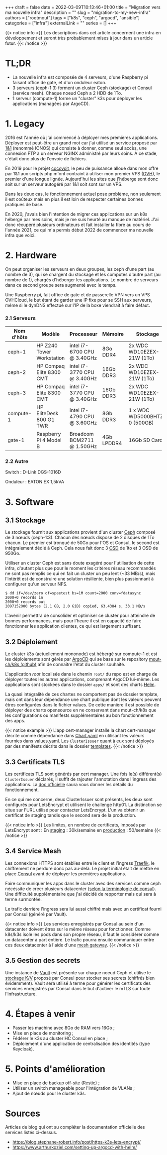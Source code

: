 +++
draft = false
date = 2022-03-09T10:13:46+01:00
title = "Migration vers ma nouvelle infra"
description = ""
slug = "migration-to-my-new-infra"
authors = ["rootmout"]
tags = ["k8s", "ceph", "argocd", "ansible"]
categories = ["infra"]
externalLink = ""
series = []
+++

{{< notice info >}} Les descriptions dans cet article concernent une infra en développement et seront très probablement mises à jour dans un article futur. {{< /notice >}}

# TL;DR

- La nouvelle infra est composée de 4 serveurs, d'une Raspberry pi faisant office de gate, et d'un onduleur eaton.
- 3 serveurs (ceph-1:3) forment un cluster Ceph (stockage) et Consul (service mesh). Chaque noeud Ceph a 2 HDD de 1To.
- 1 serveur (compute-1) forme un "cluster" k3s pour déployer les applications (managées par ArgoCD).

# 1. Legacy

2016 est l'année où j'ai commencé à déployer mes premières applications. Déployer est peut-être un grand mot car j'ai utilisé un service proposé par [1&1](https://www.ionos.fr/) (renommé IONOS) qui consiste à donner, comme seul accès, une connexion FTP à un serveur NGINX administré par leurs soins. À ce stade, c'était donc plus de l'envoie de fichiers.

En 2019 pour le projet [cocovoit](/fr/projects/#avril-2019--cocovoit), le peu de puissance alloué dans mon offre par 1&1 aux scripts php m'ont contraint à utiliser mon premier VPS ([OVH](https://www.ovhcloud.com/fr/)), le premier d'une longue lignée. Aujourd'hui les sites que j'héberge sont donc soit sur un serveur autogéré par 1&1 soit sont sur un VPS.

Dans les deux cas, le fonctionnement actuel pose problème, non seulement il est coûteux mais en plus il est loin de respecter certaines bonnes pratiques de base.

En 2020, j'avais bien l'intention de migrer ces applications sur un k8s hébergé par mes soins, mais je me suis heurté au manque de matériel. J'ai donc récupéré plusieurs ordinateurs et fait installer la fibre au cours de l'année 2021, ce qui m'a permis début 2022 de commencer ma nouvelle infra que voici.

# 2. Hardware

On peut organiser les serveurs en deux groupes, les ceph d'une part (au nombre de 3), qui se chargent du stockage et les computes d'autre part (au nombre de 1), chargés d'héberger les applications. Le nombre de serveurs dans ce second groupe sera augmenté avec le temps.

Une Raspberry pi, fait office de gate et de passerelle VPN vers un VPS OVHCloud, le but étant de garder une IP fixe pour se SSH aux serveurs, même si le dynDNS effectué sur l'IP de la boxe viendrait à faire défaut.

### 2.1 Serveurs

| Nom d'hôte  | Modèle                    | Processeur                  | Mémoire     | Stockage                     |
|-------------|---------------------------|-----------------------------|-------------|------------------------------|
| ceph-1      | HP Z240 Tower Workstation | intel i7-6700 CPU @ 3.40GHz | 8Go DDR4    | 2x WDC WD10EZEX-21W (1To)    |
| ceph-2      | HP Compaq Elite 8300 CMT  | intel i7-3770 CPU @ 3.40GHz | 16Gb DDR3   | 2x WDC WD10EZEX-21W (1To)    |
| ceph-3      | HP Compaq Elite 8300 CMT  | intel i7-3770 CPU @ 3.40GHz | 16Gb DDR3   | 2x WDC WD10EZEX-21W (1To)    |
| compute-1   | HP EliteDesk 800 G1 TWR   | intel i7-4790 CPU @ 3.60GHz | 8Gb DDR3    | 1 x WDC WD5000BHTZ-0 (500GB) |
| gate-1      | Raspberry Pi 4 Model B    | Broadcom BCM2711  @ 1.50GHz | 4Gb LPDDR4  | 16Gb SD Card                 |

### 2.2 Autre

Switch : D-Link DGS-1016D

Onduleur : EATON EX 1,5kVA

# 3. Software

## 3.1 Stockage

Le stockage fournit aux applications provient d'un cluster [Ceph](https://ceph.io/en/) composé de 3 nœuds (ceph-1:3). Chacun des nœuds dispose de 2 disques de 1To chacun. Le premier est tronqué de 50Go pour l'OS et Consul, le second est intégralement dédié à Ceph. Cela nous fait donc 3 [OSD](https://docs.ceph.com/en/latest/glossary/#term-Object-Storage-Device) de 1to et 3 OSD de 950Go.

Utiliser un cluster Ceph est sans doute exagéré pour l'utilisation de cette infra, d'autant plus que pour le moment les critères réseau recommandés ne sont pas remplis ce qui en fait un cluster un peu lent (~33 MB/s), mais l'intérêt est de construire une solution résiliente, bien plus passionnant à configurer qu'un serveur NFS.

```
$ dd if=/dev/zero of=speetest bs=1M count=2000 conv=fdatasync
2000+0 records in
2000+0 records out
2097152000 bytes (2.1 GB, 2.0 GiB) copied, 63.4384 s, 33.1 MB/s
```

L'avenir permettra de consolider et optimiser ce cluster pour atteindre de bonnes performances, mais pour l'heure il est en capacité de faire fonctionner les application clientes, ce qui est largement suffisant.

## 3.2 Déploiement

Le cluster k3s (actuellement mononode) est hébergé sur compute-1 et est les déploiements sont gérés par [ArgoCD](https://argo-cd.readthedocs.io/en/stable/) qui se base sur le repository [mout-ch/k8s (github)](https://github.com/mout-ch/k8s) afin de connaître l'état du cluster souhaité.

L'application *root* localisée dans le chemin `root/` du repo est en charge de déployer toutes les autres applications, comprenant ArgoCD lui-même. Les applications sont stockées dans le dossier `apps/` et sont des charts [Helm](https://helm.sh/).

La quasi intégralité de ces chartes ne comportent pas de dossier template, mais ont dans leur dépendance une chart publique dont les valeurs peuvent êtres configurées dans le fichier values. De cette manière il est possible de déployer des charts opensource en ne conservant dans mout-ch/k8s que les configurations ou manifests supplémentaires au bon fonctionnement des apps.

{{< notice example >}} L'app cert-manager installe la chart cert-manager décrite comme dépendance dans [Chart.yaml](https://github.com/mout-ch/k8s/blob/0beae8032c8476e136d2cabf5b78501c38c5a781/apps/cert-manager/Chart.yaml#L9) en utilisant les valeurs fournies dans [values.yaml](https://github.com/mout-ch/k8s/blob/0beae8032c8476e136d2cabf5b78501c38c5a781/apps/cert-manager/values.yaml#L1). Les `ClusterIssuer` quant à eux sont déployés par des manifests décrits dans le dossier [templates](https://github.com/mout-ch/k8s/tree/main/apps/cert-manager/templates). {{< /notice >}}


## 3.3 Certificats TLS

Les certificats TLS sont générés par cert manager. Une fois le(s) différent(s) `ClusterIssuer` déclarés, il suffit de rajouter l'annotation dans l'ingress des applications. La [doc officielle](https://cert-manager.io/docs/) saura vous donner les détails du fonctionnement.

En ce qui me concerne, deux ClusterIssuer sont présents, les deux sont configurés pour LetsEncrypt et utilisent le challenge http01. La distinction se situe sur l'URL utilisé pour contacter LetsEncrypt. L'un va obtenir un certificat de staging tandis que le second sera de la production.

{{< notice info >}} Les limites, en nombre de certificats, imposés par LetsEncrypt sont : En [staging](https://letsencrypt.org/docs/staging-environment/) : 30k/semaine en [production](https://letsencrypt.org/docs/rate-limits/) : 50/semaine {{< /notice >}}

## 3.4 Service Mesh

Les connexions HTTPS sont établies entre le client et l'ingress [Traefik](https://doc.traefik.io/traefik/), le chiffrement ne perdure donc pas au-delà. Le projet initial était de mettre en place [Consul](https://www.consul.io/) avant de déployer les premières applications.

Faire communiquer les apps dans le cluster avec des services comme ceph nécéssite de créer plusieurs datacenter ([selon la terminologie de consul](https://www.consul.io/docs/install/glossary#datacenter)). Une difficulté supplémentaire que j'ai décidé de repporter mais qui sera à terme surmontée.

Le trafic derrière l'ingress sera lui aussi chiffré mais avec un certificat fourni par Consul (généré par Vault).

{{< notice info >}} Les services enregistrés par Consul au sein d'un datacenter doivent êtres sur le même réseau pour fonctionner. Comme k8s/k3s isole les pods dans son propre réseau, il faut le considérer comme un datacenter à part entière. Le trafic pourra ensuite communiquer entre ces deux datacenter à l'aide d'une [mesh gateway](https://www.consul.io/docs/connect/gateways#mesh-gateways). {{< /notice >}}

## 3.5 Gestion des secrets

Une instance de [Vault](https://www.vaultproject.io/) est présente sur chaque noeud Ceph et utilise le [stockage K/V](https://www.consul.io/docs/dynamic-app-config/kv) proposé par Consul pour stocker ses secrets (chiffrés bien évidemment). Vault sera utilisé à terme pour générer les certificats des services enregistrés par Consul dans le but d'activer le mTLS sur toute l'infrastructure.

# 4. Étapes à venir

- Passer les machine avec 8Go de RAM vers 16Go ;
- Mise en place de monitoring ;
- Fédérer le k3s au cluster HC Consul en place ;
- Déploiement d'une application de centralisation des identités (type Keycloak).

# 5. Points d'amélioration

- Mise en place de backup off-site (Restic) ;
- Utiliser un switch manageable pour l'intégration de VLANs ;
- Ajout de nœuds pour le cluster k3s.

# Sources

Articles de blog qui ont su compléter la documentation officielle des services listés ci-dessus.

- https://blog.stephane-robert.info/post/https-k3s-lets-encrypt/
- https://www.arthurkoziel.com/setting-up-argocd-with-helm/
